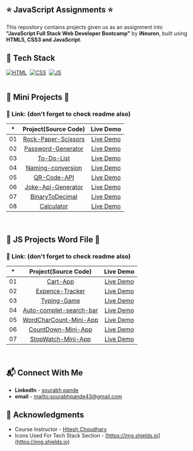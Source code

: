 ## ⭐ JavaScript Assignments ⭐


This repository contains projects given us as an assignment into **"JavaScript Full Stack Web Developer Bootcamp"** by **iNeuron**, built using **HTML5, CSS3 and JavaScript**.

## 📌 Tech Stack

[![HTML](https://img.shields.io/badge/html5%20-%23E34F26.svg?&style=for-the-badge&logo=html5&logoColor=white)](https://saurabh-pande.netlify.app/)&nbsp;
[![CSS](https://img.shields.io/badge/css3%20-%231572B6.svg?&style=for-the-badge&logo=css3&logoColor=white)](https://saurabh-pande.netlify.app/)&nbsp;
[![JS](https://img.shields.io/badge/javascript%20-%23323330.svg?&style=for-the-badge&logo=javascript&logoColor=%23F7DF1E)](https://saurabh-pande.netlify.app/)
<br>
<br>


## 🛑 Mini Projects 🛑

### 📌 **Link: (don't forget to check readme also)**


| \*  |      **Project(Source Code)**       |   Live Demo   |
| :-: | :-----------------------------: | :-----------: |
| 01  |         [Rock-Paper-Scissors](https://github.com/Sourabhpande532/Rock-Paper-Scissors-js-Mini-project-ineuron-bootcamp)         | [Live Demo](https://rock-paper-scissors-js-p-saurabh.netlify.app/) |
| 02  |      [Password-Generator](https://github.com/Sourabhpande532/Password-Generator-js-mini-Project-Ineuron)       | [Live Demo](https://js-mini-project-password-generator.netlify.app/) |
| 03  | [To-Do-List](https://github.com/Sourabhpande532/Js-Mini-project-To-Do-List-ineuron-bootcamp) | [Live Demo](https://js-mini-to-do-list.netlify.app/) |
| 04  |    [Naming-conversion](https://github.com/Sourabhpande532/Naming-conversion-Js-mini-Project-Ineuron)     | [Live Demo](https://naming-conversion.netlify.app/) |
| 05  |          [QR-Code-API](https://github.com/Sourabhpande532/QR-Code-API-Ineuron-js-project)           | [Live Demo](https://qr-code-api.netlify.app/) |
| 06  |        [Joke-Api-Generator](https://github.com/Sourabhpande532/Joke-API-Ineuron-Js-Project)         | [Live Demo](https://joke-api-js-project.netlify.app/) |
| 07  |    [ BinaryToDecimal](https://github.com/Sourabhpande532/BinaryToDecimal-js-mini-Project-ineuron-project)    | [Live Demo](https://binary-to-decimal-mini-live-project.netlify.app/) |
| 08  | [Calculator](https://github.com/Sourabhpande532/JavaScript-calculator-Ineuron-bootcamp) | [Live Demo](https://bootcamp-project-calculator-js.netlify.app/) |


<br>

## 🛑 JS Projects Word File 🛑

### 📌 **Link: (don't forget to check readme also)** 
| \*  |      Project(Source Code)       |   Live Demo   |
| :-: | :-----------------------------: | :-----------: |
| 01  |         [Cart-App](https://github.com/Sourabhpande532/Cart-App)         | [Live Demo](https://cart-app-live-p.netlify.app/) |
| 02  |    [Expence-Tracker](https://github.com/Sourabhpande532/Expence-Tracker-Mini_Js-App)    | [Live Demo](https://expence-tracker-live-p.netlify.app/) |
| 03  |  [Typing-Game](https://github.com/Sourabhpande532/Typing-Game-js-Project)                |          [Live Demo](https://typing-game-live-p.netlify.app/) |
| 04  |      [Auto-complet-search-bar](https://github.com/Sourabhpande532/Auto-complet-search-bar-js-project)       | [Live Demo](https://auto-search-bar.netlify.app/) |
| 05  |    [WordCharCount-Mini-App](https://github.com/Sourabhpande532/WordCharCount-App-mini-Js-Project)     | [Live Demo](https://word-char-counter-live-p.netlify.app/) |
| 06  |          [CountDown-Mini-App](https://github.com/Sourabhpande532/CounDown-Js-Mini-Project)           | [Live Demo](https://countdown-js-live-project.netlify.app/) |
| 07  |        [StopWatch-Mini-App](https://github.com/Sourabhpande532/stopWatch-Ineuron-js-Project)         | [Live Demo](https://stopwatch-js-live-project.netlify.app/) |


<br>

## 📬 Connect With Me

- **LinkedIn** - [sourabh pande]()
- **email** - [mailto:sourabhpande43@gmail.com](mailto:sourabhpande43@gmail.com)

## 📌 Acknowledgments

- Course Instructor - [Hitesh Choudhary](https://github.com/hiteshchoudhary)
- Icons Used For Tech Stack Section - [https://img.shields.io](https://img.shields.io)
